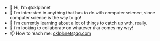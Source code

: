 - 👋 Hi, I’m @cklplanet
- 👀 I’m interested in anything that has to do with computer science, since computer science is the way to go!
- 🌱 I’m currently learning about a lot of things to catch up with, really.
- 💞️ I’m looking to collaborate on whatever that comes my way!
- 📫 How to reach me: cklplanet@qq.com


